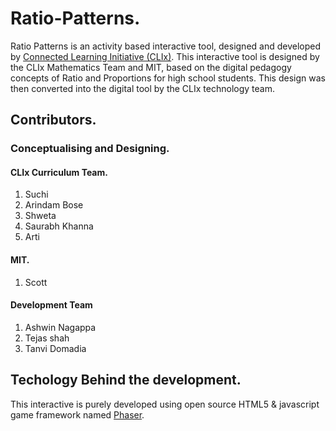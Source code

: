 # Ratio-Patterns.

Ratio Patterns is an activity based interactive tool, designed and developed by [Connected Learning Initiative (CLIx)](https://clix.tiss.edu).
This interactive tool is designed by the CLIx Mathematics Team and MIT, based on the digital pedagogy concepts of Ratio and Proportions for high school students. This design was then converted into the digital tool by the CLIx technology team.

## Contributors.
    
### Conceptualising and Designing.

#### CLIx Curriculum Team.

1. Suchi
2. Arindam Bose
3. Shweta 
4. Saurabh Khanna
5. Arti

#### MIT.

1. Scott

#### Development Team
1. Ashwin Nagappa
2. Tejas shah
3. Tanvi Domadia

## Techology Behind the development.

This interactive is purely developed using open source HTML5 & javascript game framework named [Phaser](https://phaser.io/).

